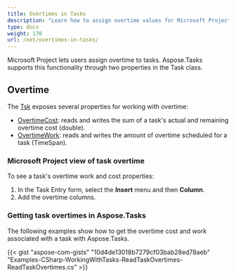 ```yaml
---
title: Overtimes in Tasks
description: "Learn how to assign overtime values for Microsoft Project (MPP/XML) tasks using Aspose.Tasks for .NET."
type: docs
weight: 170
url: /net/overtimes-in-tasks/
---
```


Microsoft Project lets users assign overtime to tasks. Aspose.Tasks supports this functionality through two properties in the Task class.

## **Overtime**
The [Tsk](https://apireference.aspose.com/tasks/net/aspose.tasks/tsk) exposes several properties for working with overtime:

- [OvertimeCost](https://apireference.aspose.com/tasks/net/aspose.tasks/tsk/fields/overtimecost): reads and writes the sum of a task's actual and remaining overtime cost (double).
- [OvertimeWork](https://apireference.aspose.com/tasks/net/aspose.tasks/tsk/fields/overtimework): reads and writes the amount of overtime scheduled for a task (TimeSpan).

### **Microsoft Project view of task overtime**
To see a task's overtime work and cost properties:

1. In the Task Entry form, select the **Insert** menu and then **Column**.
2. Add the overtime columns.

### **Getting task overtimes in Aspose.Tasks**
The following examples show how to get the overtime cost and work associated with a task with Aspose.Tasks.

{{< gist "aspose-com-gists" "10d4de13018b7279cf03bab28ed78aeb" "Examples-CSharp-WorkingWithTasks-ReadTaskOvertimes-ReadTaskOvertimes.cs" >}}
